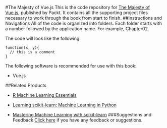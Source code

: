#The Majesty of Vue.js
This is the code repository for [The Majesty of Vue.js](https://www.packtpub.com/web-development/majesty-vuejs?utm_source=GitHub&utm_campaign=9781787124370&utm_medium=Repository), published by Packt. It contains all the supporting project files necessary to work through the book from start to finish.
##Instructions and Navigations
All of the code is organized into folders. Each folder starts with a number followed by the application name. For example, Chapter02.



The code will look like the following:
```
function(x, y){
  // this is a comment
}
```

The following software is recommended for use with this book:

* Vue.js


##Related Products
* [R Machine Learning Essentials](https://www.packtpub.com/big-data-and-business-intelligence/r-machine-learning-essentials?utm_source=GitHub&utm_medium=Repository&utm_campaign=9781783987740)

* [Learning scikit-learn: Machine Learning in Python](https://www.packtpub.com/big-data-and-business-intelligence/learning-scikit-learn-machine-learning-python?utm_source=GitHub&utm_medium=Repository&utm_campaign=9781783281930)

* [Mastering Machine Learning with scikit-learn](https://www.packtpub.com/big-data-and-business-intelligence/mastering-machine-learning-scikit-learn?utm_source=GitHub&utm_medium=Repository&utm_campaign=9781783988365)
###Suggestions and Feedback
[Click here](https://docs.google.com/forms/d/e/1FAIpQLSe5qwunkGf6PUvzPirPDtuy1Du5Rlzew23UBp2S-P3wB-GcwQ/viewform) if you have any feedback or suggestions.
